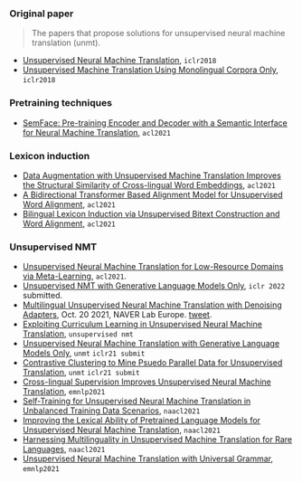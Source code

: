 
### Original paper

> The papers that propose solutions for unsupervised neural machine translation (unmt).

- [Unsupervised Neural Machine Translation](https://arxiv.org/abs/1710.11041), `iclr2018`
- [Unsupervised Machine Translation Using Monolingual Corpora Only](https://arxiv.org/abs/1711.00043), `iclr2018`

### Pretraining techniques

- [SemFace: Pre-training Encoder and Decoder with a Semantic Interface for Neural Machine Translation](https://aclanthology.org/2021.acl-long.348/), `acl2021`

### Lexicon induction

- [Data Augmentation with Unsupervised Machine Translation Improves the Structural Similarity of Cross-lingual Word Embeddings](https://aclanthology.org/2021.acl-srw.17/), `acl2021`
- [A Bidirectional Transformer Based Alignment Model for Unsupervised Word Alignment](https://aclanthology.org/2021.acl-long.24/), `acl2021`
- [Bilingual Lexicon Induction via Unsupervised Bitext Construction and Word Alignment](https://aclanthology.org/2021.acl-long.67/), `acl2021`

### Unsupervised NMT

- [Unsupervised Neural Machine Translation for Low-Resource Domains via Meta-Learning](https://aclanthology.org/2021.acl-long.225/), `acl2021`.
- [Unsupervised NMT with Generative Language Models Only](https://arxiv.org/pdf/2110.05448.pdf), `iclr 2022` submitted.
- [Multilingual Unsupervised Neural Machine Translation with Denoising Adapters](https://arxiv.org/pdf/2110.10472.pdf), Oct. 20 2021, NAVER Lab Europe. [tweet](https://twitter.com/ahmetustun89/status/1451501787450576901).
- [Exploiting Curriculum Learning in Unsupervised Neural Machine Translation](https://arxiv.org/pdf/2109.11177.pdf), `unsupervised nmt`
- [Unsupervised Neural Machine Translation with Generative Language Models Only](https://openreview.net/pdf?id=SVwbKmEg7M), `unmt` `iclr21 submit`
- [Contrastive Clustering to Mine Psuedo Parallel Data for Unsupervised Translation](https://openreview.net/pdf?id=pN1JOdrSY9), `unmt` `iclr21 submit`
- [Cross-lingual Supervision Improves Unsupervised Neural Machine Translation](https://aclanthology.org/2021.naacl-industry.12.pdf), `emnlp2021`
- [Self-Training for Unsupervised Neural Machine Translation in Unbalanced Training Data Scenarios](https://aclanthology.org/2021.naacl-main.311.pdf), `naacl2021`
- [Improving the Lexical Ability of Pretrained Language Models for Unsupervised Neural Machine Translation](https://aclanthology.org/2021.naacl-main.16.pdf), `naacl2021`
- [Harnessing Multilinguality in Unsupervised Machine Translation for Rare Languages](https://aclanthology.org/2021.naacl-main.89.pdf), `naacl2021`
- [Unsupervised Neural Machine Translation with Universal Grammar](https://aclanthology.org/2021.emnlp-main.261.pdf), `emnlp2021`
